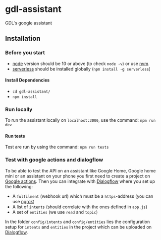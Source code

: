 # gdl-assistant

GDL's google assistant

## Installation

### Before you start

- [node](https://nodejs.org/) version should be 10 or above (to check `node -v`) or use [nvm](https://github.com/creationix/nvm).
- [serverless](https://serverless.com/) should be installed globally (`npm install -g serverless`)

#### Install Dependencies

- `cd gdl-assistant/`
- `npm install`

### Run locally

To run the assistant locally on `localhost:3000`, use the command:
`npm run dev`

#### Run tests

Test are run by using the command:
`npm run tests`

### Test with google actions and dialogflow

To be able to test the API on an assistant like Google Home, Google home mini or an assistant on your phone you first need to create a project on [Google actions](https://developers.google.com/actions/).
Then you can integrate with [Dialogflow](https://console.dialogflow.com/) where you set up the following:

   * A `fulfilment` (webhook url) which must be a `https`-address (you can use [ngrok](https://ngrok.com/))
   * A list of `intents` (should correlate with the ones defined in `app.js`)
   * A set of `entities` (we use `read` and `topic`)

In the folder `config/intents` and `config/entities` lies the configuration setup for `intents` and `entities` in the project which can be uploaded on [Dialogflow](https://console.dialogflow.com/).
